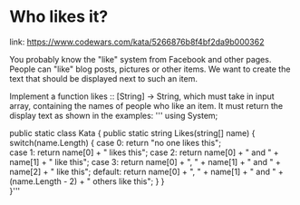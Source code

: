 # Who likes it?

link: https://www.codewars.com/kata/5266876b8f4bf2da9b000362

You probably know the "like" system from Facebook and other pages. People can "like" blog posts, pictures or other items. We want to create the text that should be displayed next to such an item.

Implement a function likes :: [String] -> String, which must take in input array, containing the names of people who like an item. It must return the display text as shown in the examples:
'''
using System;

public static class Kata
{
  public static string Likes(string[] name)
  {
    switch(name.Length) {
      case 0: 
        return "no one likes this";  
      case 1: 
        return name[0] + " likes this"; 
      case 2: 
        return name[0] + " and " + name[1] + " like this";
      case 3:
        return name[0] + ", " + name[1] + " and " + name[2] + " like this";
      default:
        return name[0] + ", " + name[1] + " and " + (name.Length - 2) + " others like this";
    }
  }  
}'''
